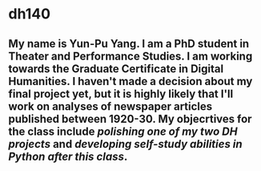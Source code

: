 # dh140
## My name is Yun-Pu Yang. I am a PhD student in Theater and Performance Studies. I am working towards the Graduate Certificate in Digital Humanities. I haven't made a decision about my final project yet, but it is highly likely that I'll work on analyses of newspaper articles published between 1920-30. My objecrtives for the class include ***polishing one of my two DH projects*** and ***developing self-study abilities in Python after this class***. 
